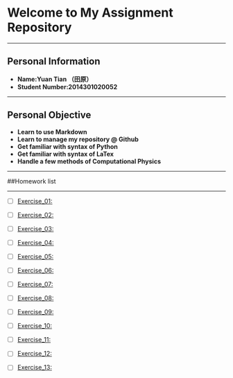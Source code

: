 # Welcome to My Assignment Repository

---
Personal Information
---
+ **Name:Yuan Tian （田原）**
+ **Student Number:2014301020052**

---
Personal Objective
---
+ **Learn to use Markdown**
+ **Learn to manage my repository @ Github**
+ **Get familiar with syntax of Python**
+ **Get familiar with syntax of LaTex**
+ **Handle a few methods of Computational Physics**

---
##Homework list

---
- [ ] [Exercise_01:](https://github.com/Rob1nTian/computationalphysics_N2014301020052/blob/master/Exercise_01)
- [ ] [Exercise_02:](https://github.com/Rob1nTian/computationalphysics_N2014301020052/blob/master/Exercise_01)
- [ ] [Exercise_03:](https://github.com/Rob1nTian/computationalphysics_N2014301020052/blob/master/Exercise_01)
- [ ] [Exercise_04:](https://github.com/Rob1nTian/computationalphysics_N2014301020052/blob/master/Exercise_01)
- [ ] [Exercise_05:](https://github.com/Rob1nTian/computationalphysics_N2014301020052/blob/master/Exercise_01)
- [ ] [Exercise_06:](https://github.com/Rob1nTian/computationalphysics_N2014301020052/blob/master/Exercise_01)
- [ ] [Exercise_07:](https://github.com/Rob1nTian/computationalphysics_N2014301020052/blob/master/Exercise_01)
- [ ] [Exercise_08:](https://github.com/Rob1nTian/computationalphysics_N2014301020052/blob/master/Exercise_01)
- [ ] [Exercise_09:](https://github.com/Rob1nTian/computationalphysics_N2014301020052/blob/master/Exercise_01)
- [ ] [Exercise_10:](https://github.com/Rob1nTian/computationalphysics_N2014301020052/blob/master/Exercise_01)
- [ ] [Exercise_11:](https://github.com/Rob1nTian/computationalphysics_N2014301020052/blob/master/Exercise_01)
- [ ] [Exercise_12:](https://github.com/Rob1nTian/computationalphysics_N2014301020052/blob/master/Exercise_01)
- [ ] [Exercise_13:](https://github.com/Rob1nTian/computationalphysics_N2014301020052/blob/master/Exercise_01)






